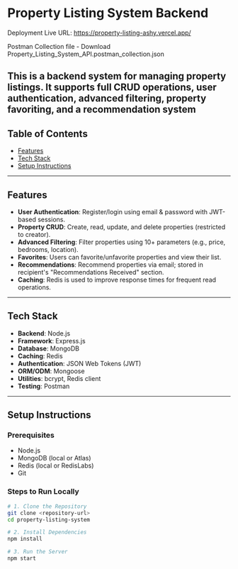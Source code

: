 #  Property Listing System Backend 
Deployment
Live URL: https://property-listing-ashy.vercel.app/

Postman Collection file -
Download Property_Listing_System_API.postman_collection.json

This is a backend system for managing property listings. It supports full **CRUD operations**, **user authentication**, **advanced filtering**, **property favoriting**, and a **recommendation system**
---

##  Table of Contents

- [Features](#features)
- [Tech Stack](#tech-stack)
- [Setup Instructions](#setup-instructions)

---

##  Features

- **User Authentication**: Register/login using email & password with JWT-based sessions.
- **Property CRUD**: Create, read, update, and delete properties (restricted to creator).
- **Advanced Filtering**: Filter properties using 10+ parameters (e.g., price, bedrooms, location).
- **Favorites**: Users can favorite/unfavorite properties and view their list.
- **Recommendations**: Recommend properties via email; stored in recipient's "Recommendations Received" section.
- **Caching**: Redis is used to improve response times for frequent read operations.

---

##  Tech Stack

- **Backend**: Node.js
- **Framework**: Express.js
- **Database**: MongoDB
- **Caching**: Redis
- **Authentication**: JSON Web Tokens (JWT)
- **ORM/ODM**: Mongoose
- **Utilities**: bcrypt, Redis client
- **Testing**: Postman

---

##  Setup Instructions

###  Prerequisites

- Node.js
- MongoDB (local or Atlas)
- Redis (local or RedisLabs)
- Git

###  Steps to Run Locally

```bash
# 1. Clone the Repository
git clone <repository-url>
cd property-listing-system

# 2. Install Dependencies
npm install

# 3. Run the Server
npm start
